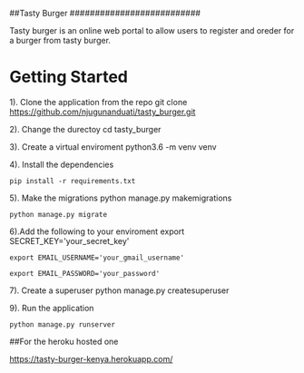 ##Tasty Burger
##########################

Tasty burger is an online web portal to allow users to register and oreder for a burger from 
tasty burger.

# Getting Started

1). Clone the application from the repo
	git clone https://github.com/njugunanduati/tasty_burger.git

2). Change the durectoy
	cd tasty_burger

3). Create a virtual enviroment
	python3.6 -m venv venv

4). Install the dependencies

	pip install -r requirements.txt

5). Make the migrations
	python manage.py makemigrations

	python manage.py migrate

6).Add the following to your enviroment 
	export SECRET_KEY='your_secret_key'

	export EMAIL_USERNAME='your_gmail_username'

	export EMAIL_PASSWORD='your_password' 
7). Create a superuser
		python manage.py createsuperuser 

9). Run the application

	python manage.py runserver


##For the heroku hosted one

https://tasty-burger-kenya.herokuapp.com/